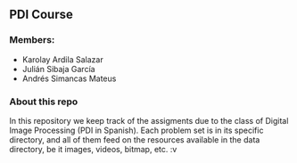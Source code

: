 ## PDI Course
### Members:
* Karolay Ardila Salazar
* Julián Sibaja García
* Andrés Simancas Mateus

### About this repo
In this repository we keep track of the assigments due to the class of Digital Image Processing (PDI in Spanish). Each problem set is in its specific directory, and all of them feed on the resources available in the data directory, be it images, videos, bitmap, etc.
:v
